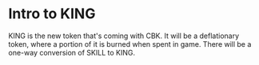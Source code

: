 # Intro to KING

KING is the new token that's coming with CBK. It will be a deflationary token, where a portion of it is burned when spent in game. There will be a one-way conversion of SKILL to KING.

